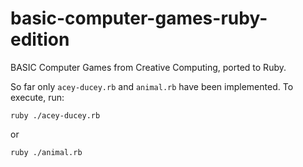 basic-computer-games-ruby-edition
=================================

BASIC Computer Games from Creative Computing, ported to Ruby.

So far only `acey-ducey.rb` and `animal.rb` have been implemented. To execute, run:

`ruby ./acey-ducey.rb`

or

`ruby ./animal.rb`


